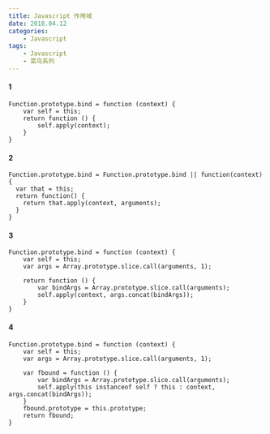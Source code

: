 ```yaml
---
title: Javascript 作用域 
date: 2018.04.12
categories: 
    - Javascript
tags:
    - Javascript
    - 菜鸟系列
---
```

#### 1
    Function.prototype.bind = function (context) {
        var self = this;
        return function () {
            self.apply(context);
        }
    }
#### 2
	Function.prototype.bind = Function.prototype.bind || function(context) {
	  var that = this;
	  return function() {
	    return that.apply(context, arguments);
	  }
	}
#### 3
    Function.prototype.bind = function (context) {
        var self = this;
        var args = Array.prototype.slice.call(arguments, 1);

        return function () {
            var bindArgs = Array.prototype.slice.call(arguments);
            self.apply(context, args.concat(bindArgs));
        }
    }
#### 4
	Function.prototype.bind = function (context) {
	    var self = this;
	    var args = Array.prototype.slice.call(arguments, 1);
	
	    var fbound = function () {
	        var bindArgs = Array.prototype.slice.call(arguments);
	        self.apply(this instanceof self ? this : context, args.concat(bindArgs));
	    }
	    fbound.prototype = this.prototype;
	    return fbound;
	}
